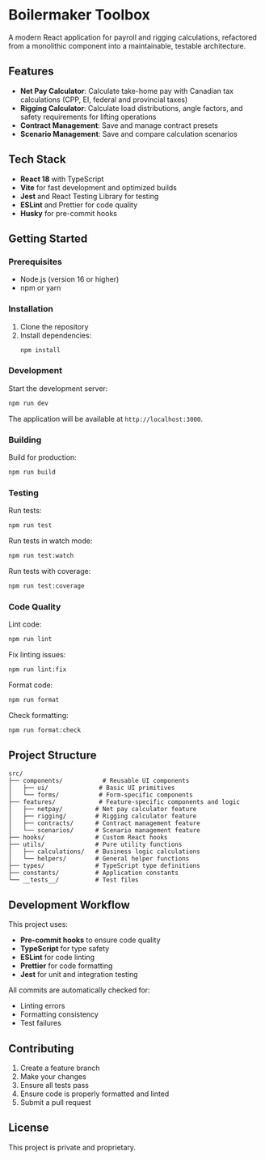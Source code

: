 # Boilermaker Toolbox

A modern React application for payroll and rigging calculations, refactored from a monolithic component into a maintainable, testable architecture.

## Features

- **Net Pay Calculator**: Calculate take-home pay with Canadian tax calculations (CPP, EI, federal and provincial taxes)
- **Rigging Calculator**: Calculate load distributions, angle factors, and safety requirements for lifting operations
- **Contract Management**: Save and manage contract presets
- **Scenario Management**: Save and compare calculation scenarios

## Tech Stack

- **React 18** with TypeScript
- **Vite** for fast development and optimized builds
- **Jest** and React Testing Library for testing
- **ESLint** and Prettier for code quality
- **Husky** for pre-commit hooks

## Getting Started

### Prerequisites

- Node.js (version 16 or higher)
- npm or yarn

### Installation

1. Clone the repository
2. Install dependencies:
   ```bash
   npm install
   ```

### Development

Start the development server:
```bash
npm run dev
```

The application will be available at `http://localhost:3000`.

### Building

Build for production:
```bash
npm run build
```

### Testing

Run tests:
```bash
npm run test
```

Run tests in watch mode:
```bash
npm run test:watch
```

Run tests with coverage:
```bash
npm run test:coverage
```

### Code Quality

Lint code:
```bash
npm run lint
```

Fix linting issues:
```bash
npm run lint:fix
```

Format code:
```bash
npm run format
```

Check formatting:
```bash
npm run format:check
```

## Project Structure

```
src/
├── components/           # Reusable UI components
│   ├── ui/              # Basic UI primitives
│   └── forms/           # Form-specific components
├── features/            # Feature-specific components and logic
│   ├── netpay/         # Net pay calculator feature
│   ├── rigging/        # Rigging calculator feature
│   ├── contracts/      # Contract management feature
│   └── scenarios/      # Scenario management feature
├── hooks/              # Custom React hooks
├── utils/              # Pure utility functions
│   ├── calculations/   # Business logic calculations
│   └── helpers/        # General helper functions
├── types/              # TypeScript type definitions
├── constants/          # Application constants
└── __tests__/          # Test files
```

## Development Workflow

This project uses:
- **Pre-commit hooks** to ensure code quality
- **TypeScript** for type safety
- **ESLint** for code linting
- **Prettier** for code formatting
- **Jest** for unit and integration testing

All commits are automatically checked for:
- Linting errors
- Formatting consistency
- Test failures

## Contributing

1. Create a feature branch
2. Make your changes
3. Ensure all tests pass
4. Ensure code is properly formatted and linted
5. Submit a pull request

## License

This project is private and proprietary.